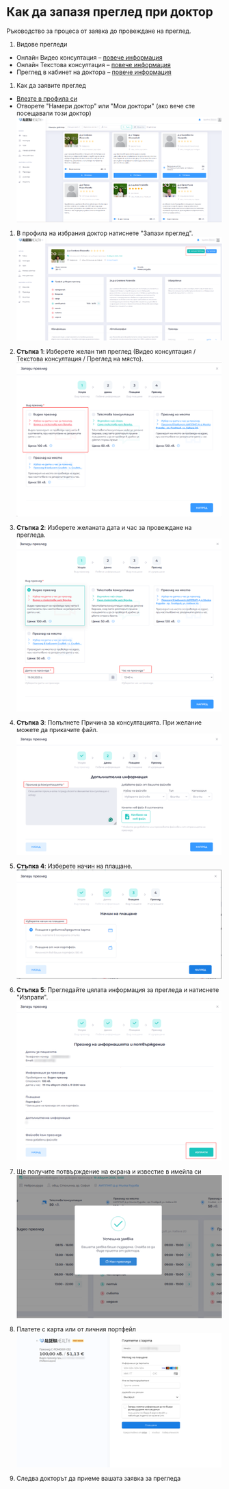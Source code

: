 # Как да запазя преглед при доктор

Ръководство за процеса от заявка до провеждане на преглед.

1. Видове прегледи 
  - Онлайн Видео консултация – [повече информация](https://algerahealth.com/%d0%b2%d1%8a%d0%b7%d0%bc%d0%be%d0%b6%d0%bd%d0%be%d1%81%d1%82%d0%b8/%d0%be%d0%bd%d0%bb%d0%b0%d0%b9%d0%bd-%d0%bf%d1%80%d0%b5%d0%b3%d0%bb%d0%b5%d0%b4/)
  - Онлайн Текстова консултация – [повече информация](https://algerahealth.com/%d0%b2%d1%8a%d0%b7%d0%bc%d0%be%d0%b6%d0%bd%d0%be%d1%81%d1%82%d0%b8/%d1%82%d0%b5%d0%ba%d1%81%d1%82%d0%be%d0%b2%d0%b0-%d0%ba%d0%be%d0%bd%d1%81%d1%83%d0%bb%d1%82%d0%b0%d1%86%d0%b8%d1%8f/)
  - Преглед в кабинет на доктора – [повече информация](https://algerahealth.com/%d0%b2%d1%8a%d0%b7%d0%bc%d0%be%d0%b6%d0%bd%d0%be%d1%81%d1%82%d0%b8/%d0%bf%d1%80%d0%b5%d0%b3%d0%bb%d0%b5%d0%b4-%d0%bd%d0%b0-%d0%bc%d1%8f%d1%81%d1%82%d0%be/)

1. Как да заявите преглед 
  - [Влезте в профила си](https://manual.algerahealth.com/vhod)
  - Отворете "Намери доктор" или "Мои доктори" (ако вече сте посещавали този доктор)
  [![Как да запазя преглед при доктор](images/kak-da-zapazya-pregled-pri-doktor-01.png)](images/kak-da-zapazya-pregled-pri-doktor-01.png)

1. В профила на избрания доктор натиснете "Запази преглед".
  [![Как да запазя преглед при доктор](images/kak-da-zapazya-pregled-pri-doktor-02.png)](images/kak-da-zapazya-pregled-pri-doktor-02.png)
   
1. **Стъпка 1**: Изберете желан тип преглед (Видео консултация / Текстова консултация / Преглед на място).
  [![Как да запазя преглед при доктор](images/kak-da-zapazya-pregled-pri-doktor-03-1.png)](images/kak-da-zapazya-pregled-pri-doktor-03-1.png)

1. **Стъпка 2**: Изберете желаната дата и час за провеждане на прегледа.
  [![Как да запазя преглед при доктор](images/kak-da-zapazya-pregled-pri-doktor-03-2.png)](images/kak-da-zapazya-pregled-pri-doktor-03-2.png)
   
1. **Стъпка 3**: Попълнете Причина за консултацията. При желание можете да прикачите файл.
  [![Как да запазя преглед при доктор](images/kak-da-zapazya-pregled-pri-doktor-04.png)](images/kak-da-zapazya-pregled-pri-doktor-04.png)

1. **Стъпка 4**: Изберете начин на плащане.
  [![Как да запазя преглед при доктор](images/kak-da-zapazya-pregled-pri-doktor-05.png)](images/kak-da-zapazya-pregled-pri-doktor-05.png)

1. **Стъпка 5**: Прегледайте цялата информация за прегледа и натиснете "Изпрати".
  [![Как да запазя преглед при доктор](images/kak-da-zapazya-pregled-pri-doktor-06.png)](images/kak-da-zapazya-pregled-pri-doktor-06.png)

1. Ще получите потвърждение на екрана и известие в имейла си
  [![Как да запазя преглед при доктор](images/kak-da-zapazya-pregled-pri-doktor-07.png)](images/kak-da-zapazya-pregled-pri-doktor-07.png)

1. Платете с карта или от личния портфейл
  [![Как да запазя преглед при доктор](images/kak-da-zapazya-pregled-pri-doktor-08.png)](images/kak-da-zapazya-pregled-pri-doktor-08.png)

1. Следва докторът да приеме вашата заявка за прегледа
